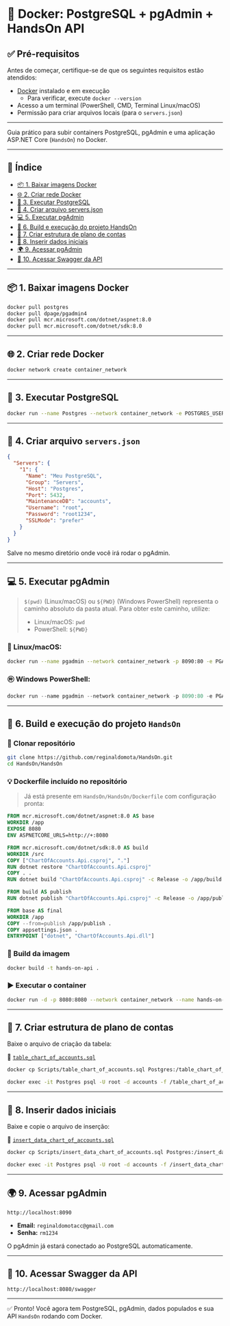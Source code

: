 # 🚀 Docker: PostgreSQL + pgAdmin + HandsOn API

## ✅ Pré-requisitos

Antes de começar, certifique-se de que os seguintes requisitos estão atendidos:

- [Docker](https://www.docker.com/products/docker-desktop) instalado e em execução
  - Para verificar, execute `docker --version`
- Acesso a um terminal (PowerShell, CMD, Terminal Linux/macOS)
- Permissão para criar arquivos locais (para o `servers.json`)

---

Guia prático para subir containers PostgreSQL, pgAdmin e uma aplicação ASP.NET Core (`HandsOn`) no Docker.

---

## 📙 Índice

- [📦 1. Baixar imagens Docker](#1-baixar-imagens-docker)
- [🌐 2. Criar rede Docker](#2-criar-rede-docker)
- [🐘 3. Executar PostgreSQL](#3-executar-postgresql)
- [🛀️ 4. Criar arquivo servers.json](#4-criar-arquivo-serversjson)
- [💻 5. Executar pgAdmin](#5-executar-pgadmin)
- [🧪 6. Build e execução do projeto HandsOn](#6-build-e-execucao-do-projeto-handson)
- [📘️ 7. Criar estrutura de plano de contas](#7-criar-estrutura-de-plano-de-contas)
- [📅 8. Inserir dados iniciais](#8-inserir-dados-iniciais)
- [🌍 9. Acessar pgAdmin](#9-acessar-pgadmin)
- [🔗 10. Acessar Swagger da API](#10-acessar-swagger-da-api)

---

## 📦 1. Baixar imagens Docker

```bash
docker pull postgres
docker pull dpage/pgadmin4
docker pull mcr.microsoft.com/dotnet/aspnet:8.0
docker pull mcr.microsoft.com/dotnet/sdk:8.0
```

---

## 🌐 2. Criar rede Docker

```bash
docker network create container_network
```

---

## 🐘 3. Executar PostgreSQL

```bash
docker run --name Postgres --network container_network -e POSTGRES_USER=root -e POSTGRES_PASSWORD=root1234 -e POSTGRES_DB=accounts -p 5432:5432 -d postgres
```

---

## 🛀️ 4. Criar arquivo `servers.json`

```json
{
  "Servers": {
    "1": {
      "Name": "Meu PostgreSQL",
      "Group": "Servers",
      "Host": "Postgres",
      "Port": 5432,
      "MaintenanceDB": "accounts",
      "Username": "root",
      "Password": "root1234",
      "SSLMode": "prefer"
    }
  }
}
```

Salve no mesmo diretório onde você irá rodar o pgAdmin.

---

## 💻 5. Executar pgAdmin

> `$(pwd)` (Linux/macOS) ou `${PWD}` (Windows PowerShell) representa o caminho absoluto da pasta atual. Para obter este caminho, utilize:
>
> - Linux/macOS: `pwd`
> - PowerShell: `${PWD}`

### 💼 Linux/macOS:

```bash
docker run --name pgadmin --network container_network -p 8090:80 -e PGADMIN_DEFAULT_EMAIL="reginaldomotacc@gmail.com" -e PGADMIN_DEFAULT_PASSWORD="rm1234" -v "$(pwd)/servers.json":/pgadmin4/servers.json -e PGADMIN_SERVER_JSON_FILE="/pgadmin4/servers.json" -d dpage/pgadmin4
```

### 🩠 Windows PowerShell:

```powershell
docker run --name pgadmin --network container_network -p 8090:80 -e PGADMIN_DEFAULT_EMAIL="reginaldomotacc@gmail.com" -e PGADMIN_DEFAULT_PASSWORD="rm1234" -v "${PWD}\servers.json:/pgadmin4/servers.json" -e PGADMIN_SERVER_JSON_FILE="/pgadmin4/servers.json" -d dpage/pgadmin4
```

---

## 🧪 6. Build e execução do projeto `HandsOn`

### 📁 Clonar repositório

```bash
git clone https://github.com/reginaldomota/HandsOn.git
cd HandsOn/HandsOn
```

### 💡 Dockerfile incluído no repositório

> Já está presente em `HandsOn/HandsOn/Dockerfile` com configuração pronta:

```dockerfile
FROM mcr.microsoft.com/dotnet/aspnet:8.0 AS base
WORKDIR /app
EXPOSE 8080
ENV ASPNETCORE_URLS=http://+:8080

FROM mcr.microsoft.com/dotnet/sdk:8.0 AS build
WORKDIR /src
COPY ["ChartOfAccounts.Api.csproj", "."]
RUN dotnet restore "ChartOfAccounts.Api.csproj"
COPY . .
RUN dotnet build "ChartOfAccounts.Api.csproj" -c Release -o /app/build

FROM build AS publish
RUN dotnet publish "ChartOfAccounts.Api.csproj" -c Release -o /app/publish /p:UseAppHost=false

FROM base AS final
WORKDIR /app
COPY --from=publish /app/publish .
COPY appsettings.json .
ENTRYPOINT ["dotnet", "ChartOfAccounts.Api.dll"]
```

### 🔧 Build da imagem

```bash
docker build -t hands-on-api .
```

### ▶️ Executar o container

```bash
docker run -d -p 8080:8080 --network container_network --name hands-on-container hands-on-api
```

---

## 📘️ 7. Criar estrutura de plano de contas

Baixe o arquivo de criação da tabela:

📄 [`table_chart_of_accounts.sql`](Scripts/table_chart_of_accounts.sql)

```bash
docker cp Scripts/table_chart_of_accounts.sql Postgres:/table_chart_of_accounts.sql

docker exec -it Postgres psql -U root -d accounts -f /table_chart_of_accounts.sql
```

---

## 📅 8. Inserir dados iniciais

Baixe e copie o arquivo de inserção:

📄 [`insert_data_chart_of_accounts.sql`](Scripts/insert_data_chart_of_accounts.sql)

```bash
docker cp Scripts/insert_data_chart_of_accounts.sql Postgres:/insert_data_chart_of_accounts.sql

docker exec -it Postgres psql -U root -d accounts -f /insert_data_chart_of_accounts.sql
```

---

## 🌍 9. Acessar pgAdmin

```
http://localhost:8090
```

- **Email:** `reginaldomotacc@gmail.com`
- **Senha:** `rm1234`

O pgAdmin já estará conectado ao PostgreSQL automaticamente.

---

## 🔗 10. Acessar Swagger da API

```
http://localhost:8080/swagger
```

---

✅ Pronto! Você agora tem PostgreSQL, pgAdmin, dados populados e sua API `HandsOn` rodando com Docker.
